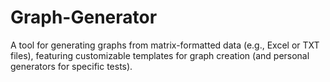 # Graph-Generator
A tool for generating graphs from matrix-formatted data (e.g., Excel or TXT files), featuring customizable templates for graph creation (and personal generators for specific tests).
